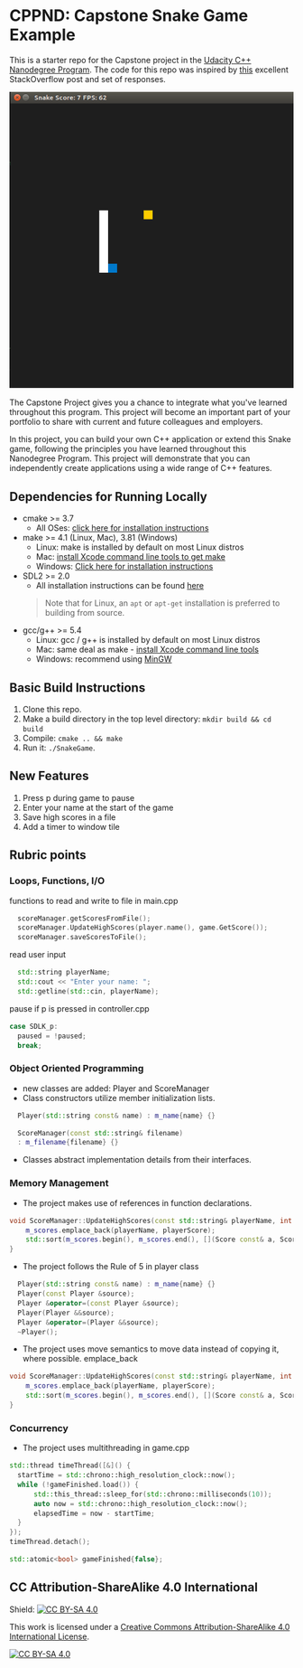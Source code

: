 # CPPND: Capstone Snake Game Example

This is a starter repo for the Capstone project in the [Udacity C++ Nanodegree Program](https://www.udacity.com/course/c-plus-plus-nanodegree--nd213). The code for this repo was inspired by [this](https://codereview.stackexchange.com/questions/212296/snake-game-in-c-with-sdl) excellent StackOverflow post and set of responses.

<img src="snake_game.gif"/>

The Capstone Project gives you a chance to integrate what you've learned throughout this program. This project will become an important part of your portfolio to share with current and future colleagues and employers.

In this project, you can build your own C++ application or extend this Snake game, following the principles you have learned throughout this Nanodegree Program. This project will demonstrate that you can independently create applications using a wide range of C++ features.

## Dependencies for Running Locally
* cmake >= 3.7
  * All OSes: [click here for installation instructions](https://cmake.org/install/)
* make >= 4.1 (Linux, Mac), 3.81 (Windows)
  * Linux: make is installed by default on most Linux distros
  * Mac: [install Xcode command line tools to get make](https://developer.apple.com/xcode/features/)
  * Windows: [Click here for installation instructions](http://gnuwin32.sourceforge.net/packages/make.htm)
* SDL2 >= 2.0
  * All installation instructions can be found [here](https://wiki.libsdl.org/Installation)
  >Note that for Linux, an `apt` or `apt-get` installation is preferred to building from source. 
* gcc/g++ >= 5.4
  * Linux: gcc / g++ is installed by default on most Linux distros
  * Mac: same deal as make - [install Xcode command line tools](https://developer.apple.com/xcode/features/)
  * Windows: recommend using [MinGW](http://www.mingw.org/)

## Basic Build Instructions

1. Clone this repo.
2. Make a build directory in the top level directory: `mkdir build && cd build`
3. Compile: `cmake .. && make`
4. Run it: `./SnakeGame`.

## New Features

1. Press p during game to pause
2. Enter your name at the start of the game
3. Save high scores in a file
4. Add a timer to window tile

## Rubric points
### Loops, Functions, I/O

functions to read and write to file in main.cpp
```cpp
  scoreManager.getScoresFromFile();
  scoreManager.UpdateHighScores(player.name(), game.GetScore());
  scoreManager.saveScoresToFile();
```
read user input
```cpp
  std::string playerName;
  std::cout << "Enter your name: ";
  std::getline(std::cin, playerName);
```

pause if p is pressed in controller.cpp
```cpp
case SDLK_p:
  paused = !paused;
  break;
```
### Object Oriented Programming
- new classes are added: Player and ScoreManager
- Class constructors utilize member initialization lists.
```cpp
  Player(std::string const& name) : m_name{name} {}
```
```cpp
  ScoreManager(const std::string& filename)
  : m_filename{filename} {}
```
- Classes abstract implementation details from their interfaces.

### Memory Management
- The project makes use of references in function declarations.
```cpp
void ScoreManager::UpdateHighScores(const std::string& playerName, int playerScore) {
    m_scores.emplace_back(playerName, playerScore);
    std::sort(m_scores.begin(), m_scores.end(), [](Score const& a, Score const& b){return a.m_score > b.m_score;});
}
```
- The project follows the Rule of 5 in player class
```cpp
  Player(std::string const& name) : m_name{name} {}
  Player(const Player &source);
  Player &operator=(const Player &source); 
  Player(Player &&source); 
  Player &operator=(Player &&source);
  ~Player();
```
- The project uses move semantics to move data instead of copying it, where possible.
emplace_back
```cpp
void ScoreManager::UpdateHighScores(const std::string& playerName, int playerScore) {
    m_scores.emplace_back(playerName, playerScore);
    std::sort(m_scores.begin(), m_scores.end(), [](Score const& a, Score const& b){return a.m_score > b.m_score;});
}
```

### Concurrency
- The project uses multithreading in game.cpp
```cpp
std::thread timeThread([&]() {
  startTime = std::chrono::high_resolution_clock::now();
  while (!gameFinished.load()) {
      std::this_thread::sleep_for(std::chrono::milliseconds(10));
      auto now = std::chrono::high_resolution_clock::now();
      elapsedTime = now - startTime;
  }
});
timeThread.detach();
```
```cpp
std::atomic<bool> gameFinished{false};
```










## CC Attribution-ShareAlike 4.0 International


Shield: [![CC BY-SA 4.0][cc-by-sa-shield]][cc-by-sa]

This work is licensed under a
[Creative Commons Attribution-ShareAlike 4.0 International License][cc-by-sa].

[![CC BY-SA 4.0][cc-by-sa-image]][cc-by-sa]

[cc-by-sa]: http://creativecommons.org/licenses/by-sa/4.0/
[cc-by-sa-image]: https://licensebuttons.net/l/by-sa/4.0/88x31.png
[cc-by-sa-shield]: https://img.shields.io/badge/License-CC%20BY--SA%204.0-lightgrey.svg
